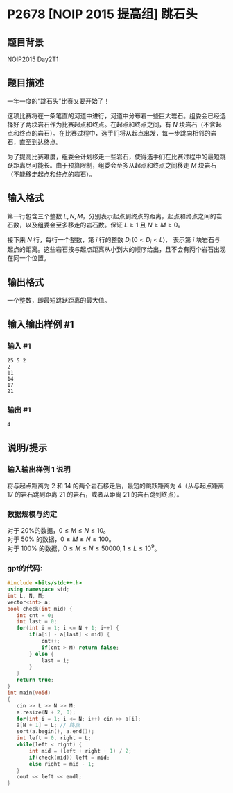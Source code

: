 # P2678 [NOIP 2015 提高组] 跳石头

## 题目背景

NOIP2015 Day2T1

## 题目描述

一年一度的“跳石头”比赛又要开始了！

这项比赛将在一条笔直的河道中进行，河道中分布着一些巨大岩石。组委会已经选择好了两块岩石作为比赛起点和终点。在起点和终点之间，有 $N$ 块岩石（不含起点和终点的岩石）。在比赛过程中，选手们将从起点出发，每一步跳向相邻的岩石，直至到达终点。

为了提高比赛难度，组委会计划移走一些岩石，使得选手们在比赛过程中的最短跳跃距离尽可能长。由于预算限制，组委会至多从起点和终点之间移走 $M$ 块岩石（不能移走起点和终点的岩石）。

## 输入格式

第一行包含三个整数 $L,N,M$，分别表示起点到终点的距离，起点和终点之间的岩石数，以及组委会至多移走的岩石数。保证 $L \geq 1$ 且 $N \geq M \geq 0$。

接下来 $N$ 行，每行一个整数，第 $i$ 行的整数 $D_i\,( 0 < D_i < L)$， 表示第 $i$ 块岩石与起点的距离。这些岩石按与起点距离从小到大的顺序给出，且不会有两个岩石出现在同一个位置。

## 输出格式

一个整数，即最短跳跃距离的最大值。

## 输入输出样例 #1

### 输入 #1

```
25 5 2 
2
11
14
17 
21
```

### 输出 #1

```
4
```

## 说明/提示

### 输入输出样例 1 说明

将与起点距离为 $2$ 和 $14$ 的两个岩石移走后，最短的跳跃距离为 $4$（从与起点距离 $17$ 的岩石跳到距离 $21$ 的岩石，或者从距离 $21$ 的岩石跳到终点）。

### 数据规模与约定

对于 $20\%$的数据，$0 \le M \le N \le 10$。    
对于 $50\%$ 的数据，$0 \le M \le N \le 100$。  
对于 $100\%$ 的数据，$0 \le M \le N \le 50000,1 \le L 
 \le 10^9$。

 ### gpt的代码:
 ```cpp
 #include <bits/stdc++.h>
using namespace std;
int L, N, M;
vector<int> a;
bool check(int mid) {
    int cnt = 0;
    int last = 0;
    for(int i = 1; i <= N + 1; i++) {
        if(a[i] - a[last] < mid) {
            cnt++;
            if(cnt > M) return false;
        } else {
            last = i;
        }
    }
    return true;
}
int main(void)
{
    cin >> L >> N >> M;
    a.resize(N + 2, 0);
    for(int i = 1; i <= N; i++) cin >> a[i];
    a[N + 1] = L; // 终点
    sort(a.begin(), a.end());
    int left = 0, right = L;
    while(left < right) {
        int mid = (left + right + 1) / 2;
        if(check(mid)) left = mid;
        else right = mid - 1;
    }
    cout << left << endl;
}
```